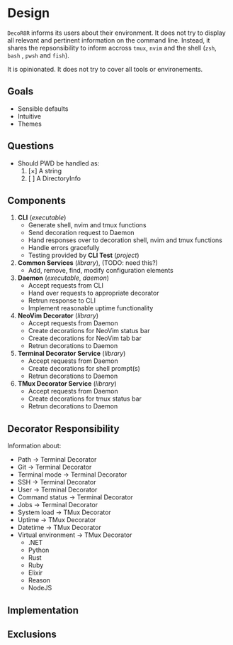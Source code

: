 # Design

`DecoR8R` informs its users about their environment. It does not try to display all relevant and pertinent information
on the command line. Instead, it shares the repsonsibility to inform accross `tmux`, `nvim` and the shell (`zsh`, `bash`
, `pwsh` and `fish`).

It is opinionated. It does not try to cover all tools or environements.

## Goals

* Sensible defaults
* Intuitive
* Themes

## Questions

* Should PWD be handled as:
    1. [×] A string
    1. [ ] A DirectoryInfo

## Components

1. **CLI** (_executable_)
    * Generate shell, nvim and tmux functions
    * Send decoration request to Daemon
    * Hand responses over to decoration shell, nvim and tmux functions
    * Handle errors gracefully
    * Testing provided by **CLI Test** (_project_)
1. **Common Services** (_library_), (TODO: need this?)
    * Add, remove, find, modify configuration elements
1. **Daemon** (_executable_, _daemon_)
    * Accept requests from CLI
    * Hand over requests to appropriate decorator
    * Retrun response to CLI
    * Implement reasonable uptime functionality
1. **NeoVim Decorator** (_library_)
    * Accept requests from Daemon
    * Create decorations for NeoVim status bar
    * Create decorations for NeoVim tab bar
    * Retrun decorations to Daemon
1. **Terminal Decorator Service** (_library_)
    * Accept requests from Daemon
    * Create decorations for shell prompt(s)
    * Retrun decorations to Daemon
1. **TMux Decorator Service** (_library_)
    * Accept requests from Daemon
    * Create decorations for tmux status bar
    * Retrun decorations to Daemon

## Decorator Responsibility

Information about:

* Path -> Terminal Decorator
* Git -> Terminal Decorator
* Terminal mode -> Terminal Decorator
* SSH -> Terminal Decorator
* User -> Terminal Decorator
* Command status -> Terminal Decorator
* Jobs -> Terminal Decorator
* System load -> TMux Decorator
* Uptime -> TMux Decorator
* Datetime -> TMux Decorator
* Virtual environment -> TMux Decorator
    * .NET
    * Python
    * Rust
    * Ruby
    * Elixir
    * Reason
    * NodeJS

## Implementation

## Exclusions
